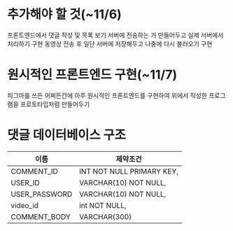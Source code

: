 추가해야 할 것(~11/6)
==============
프론트엔드에서 댓글 작성 및 목록 보기 서버에 전송하는 거 만들어두고 실제 서버에서 처리하기 구현
동영상 전송 후 일단 서버에 저장해두고 나중에 다시 불러오기 구현

원시적인 프론트엔드 구현(~11/7)
=========
피그마를 쓰든 어쩌든간에 아주 원시적인 프론트엔드를 구현하여 위에서 작성한 프로그램을 프로토타입처럼 만들어두기 

댓글 데이터베이스 구조
=======
|이름|제약조건|
|---|---|
|COMMENT_ID|INT NOT NULL PRIMARY KEY,|
|USER_ID|VARCHAR(10) NOT NULL,|
|USER_PASSWORD|VARCHAR(10) NOT NULL,|
|video_id|int NOT NULL,|
|COMMENT_BODY|VARCHAR(300)|